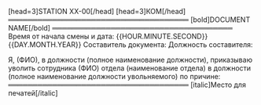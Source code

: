 [head=3]STATION XX-00[/head]
[head=3]КОМ[/head]
═════════════════════════════════════
[bold]DOCUMENT NAME[/bold]
═════════════════════════════════════
Время от начала смены и дата: {{HOUR.MINUTE.SECOND}} {{DAY.MONTH.YEAR}}
Составитель документа:
Должность составителя:

Я, (ФИО), в должности (полное наименование должности), приказываю уволить сотрудника (ФИО) отдела (наименование отдела) в должности (полное наименование должности увольняемого) по причине:
═════════════════════════════════════
[italic]Место для печатей[/italic]
